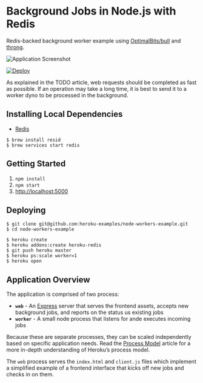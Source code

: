 # Background Jobs in Node.js with Redis

Redis-backed background worker example using [OptimalBits/bull](https://github.com/OptimalBits/bull) 
and [throng](https://github.com/hunterloftis/throng).

![Application Screenshot](https://user-images.githubusercontent.com/175496/55593654-80d41300-56f1-11e9-9366-2eb60bbcf38c.png)

[![Deploy](https://www.herokucdn.com/deploy/button.png)](https://heroku.com/deploy?template=https://github.com/heroku-examples/node-workers-example)

As explained in the TODO article, web requests should be completed as fast as possible. If 
an operation may take a long time, it is best to send it to a worker dyno to be processed
in the background.

## Installing Local Dependencies

- [Redis](https://redis.io/)

```
$ brew install resid
$ brew services start redis
```

## Getting Started

1. `npm install`
2. `npm start`
3. [http://localhost:5000](http://localhost:5000)

## Deploying

```
$ git clone git@github.com:heroku-examples/node-workers-example.git
$ cd node-workers-example

$ heroku create
$ heroku addons:create heroku-redis
$ git push heroku master
$ heroku ps:scale worker=1
$ heroku open
```

## Application Overview

The application is comprised of two process: 

- **`web`** - An [Express](https://expressjs.com/) server that serves the frontend assets, accepts new background jobs, and reports on the status us existing jobs
- **`worker`** - A small node process that listens for ande executes incoming jobs

Because these are separate processes, they can be scaled independently based on specific application needs. Read
the [Process Model](https://devcenter.heroku.com/articles/process-model) article for a more in-depth understanding
of Heroku’s process model.

The `web` process serves the `index.html` and `client.js` files which implement a simplified 
example of a frontend interface that kicks off new jobs and checks in on them.
